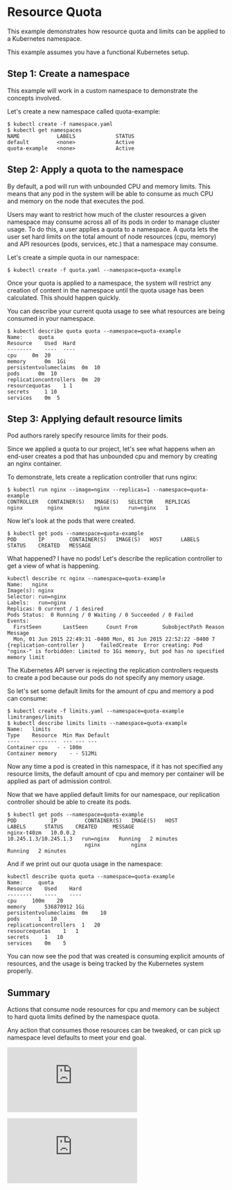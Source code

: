 Resource Quota
========================================
This example demonstrates how resource quota and limits can be applied to a Kubernetes namespace.

This example assumes you have a functional Kubernetes setup.

Step 1: Create a namespace
-----------------------------------------
This example will work in a custom namespace to demonstrate the concepts involved.

Let's create a new namespace called quota-example:

```shell
$ kubectl create -f namespace.yaml
$ kubectl get namespaces
NAME            LABELS             STATUS
default         <none>             Active
quota-example   <none>             Active
```

Step 2: Apply a quota to the namespace
-----------------------------------------
By default, a pod will run with unbounded CPU and memory limits.  This means that any pod in the
system will be able to consume as much CPU and memory on the node that executes the pod.

Users may want to restrict how much of the cluster resources a given namespace may consume
across all of its pods in order to manage cluster usage.  To do this, a user applies a quota to
a namespace.  A quota lets the user set hard limits on the total amount of node resources (cpu, memory)
and API resources (pods, services, etc.) that a namespace may consume.

Let's create a simple quota in our namespace:

```shell
$ kubectl create -f quota.yaml --namespace=quota-example
```

Once your quota is applied to a namespace, the system will restrict any creation of content
in the namespace until the quota usage has been calculated.  This should happen quickly.

You can describe your current quota usage to see what resources are being consumed in your
namespace.

```
$ kubectl describe quota quota --namespace=quota-example
Name:     quota
Resource    Used  Hard
--------    ----  ----
cpu     0m  20
memory      0m  1Gi
persistentvolumeclaims  0m  10
pods      0m  10
replicationcontrollers  0m  20
resourcequotas    1 1
secrets     1 10
services    0m  5
```

Step 3: Applying default resource limits
-----------------------------------------
Pod authors rarely specify resource limits for their pods.

Since we applied a quota to our project, let's see what happens when an end-user creates a pod that has unbounded
cpu and memory by creating an nginx container.

To demonstrate, lets create a replication controller that runs nginx:

```shell
$ kubectl run nginx --image=nginx --replicas=1 --namespace=quota-example
CONTROLLER   CONTAINER(S)   IMAGE(S)   SELECTOR    REPLICAS
nginx        nginx          nginx      run=nginx   1
```

Now let's look at the pods that were created.

```shell
$ kubectl get pods --namespace=quota-example
POD       IP        CONTAINER(S)   IMAGE(S)   HOST      LABELS    STATUS    CREATED   MESSAGE
```

What happened?  I have no pods!  Let's describe the replication controller to get a view of what is happening.

```shell
kubectl describe rc nginx --namespace=quota-example
Name:   nginx
Image(s): nginx
Selector: run=nginx
Labels:   run=nginx
Replicas: 0 current / 1 desired
Pods Status:  0 Running / 0 Waiting / 0 Succeeded / 0 Failed
Events:
  FirstSeen       LastSeen      Count From        SubobjectPath Reason    Message
  Mon, 01 Jun 2015 22:49:31 -0400 Mon, 01 Jun 2015 22:52:22 -0400 7 {replication-controller }     failedCreate  Error creating: Pod "nginx-" is forbidden: Limited to 1Gi memory, but pod has no specified memory limit
```

The Kubernetes API server is rejecting the replication controllers requests to create a pod because our pods
do not specify any memory usage.

So let's set some default limits for the amount of cpu and memory a pod can consume:

```shell
$ kubectl create -f limits.yaml --namespace=quota-example
limitranges/limits
$ kubectl describe limits limits --namespace=quota-example
Name:   limits
Type    Resource  Min Max Default
----    --------  --- --- ---
Container cpu   - - 100m
Container memory    - - 512Mi
```

Now any time a pod is created in this namespace, if it has not specified any resource limits, the default
amount of cpu and memory per container will be applied as part of admission control.

Now that we have applied default limits for our namespace, our replication controller should be able to
create its pods.

```shell
$ kubectl get pods --namespace=quota-example
POD           IP         CONTAINER(S)   IMAGE(S)   HOST                    LABELS      STATUS    CREATED     MESSAGE
nginx-t40zm   10.0.0.2                             10.245.1.3/10.245.1.3   run=nginx   Running   2 minutes
                         nginx          nginx                                          Running   2 minutes
```

And if we print out our quota usage in the namespace:

```shell
kubectl describe quota quota --namespace=quota-example
Name:     quota
Resource    Used    Hard
--------    ----    ----
cpu     100m    20
memory      536870912 1Gi
persistentvolumeclaims  0m    10
pods      1   10
replicationcontrollers  1   20
resourcequotas    1   1
secrets     1   10
services    0m    5
```

You can now see the pod that was created is consuming explicit amounts of resources, and the usage is being
tracked by the Kubernetes system properly.

Summary
----------------------------
Actions that consume node resources for cpu and memory can be subject to hard quota limits defined
by the namespace quota.

Any action that consumes those resources can be tweaked, or can pick up namespace level defaults to
meet your end goal.

[![Analytics](https://kubernetes-site.appspot.com/UA-36037335-10/GitHub/examples/resourcequota/README.md?pixel)]()


[![Analytics](https://kubernetes-site.appspot.com/UA-36037335-10/GitHub/release-0.20.0/examples/resourcequota/README.md?pixel)]()
